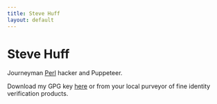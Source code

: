 ```yaml
---
title: Steve Huff
layout: default
---
```

# Steve Huff

Journeyman [Perl](https://metacpan.org/author/SHUFF) hacker and Puppeteer.

Download my GPG key [here](http://pgp.mit.edu:11371/pks/lookup?op=vindex&search=0xAD5402518477B706) or from your local purveyor of fine identity verification products.
